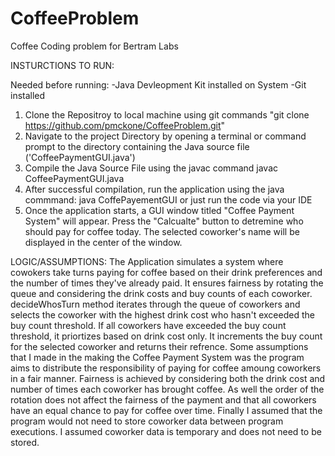 # CoffeeProblem
Coffee Coding problem for Bertram Labs



INSTURCTIONS TO RUN:

Needed before running:
-Java Devleopment Kit installed on System
-Git installed

1. Clone the Repositroy to local machine using git commands "git clone https://github.com/pmckone/CoffeeProblem.git"
2. Navigate to the project Directory by opening a terminal or command prompt to the directory containing the Java source file ('CoffeePaymentGUI.java')
3. Compile the Java Source File using the javac command javac CoffeePaymentGUI.java
4. After successful compilation, run the application using the java commmand: java CoffePayementGUI or just run the code via your IDE
5. Once the application starts, a GUI window titled "Coffee Payment System" will appear. Press the "Calcualte" button to detremine who should pay for coffee today. The selected coworker's name will be displayed in the center of the window.

LOGIC/ASSUMPTIONS:
The Application simulates a system where cowokers take turns paying for coffee based on their drink preferences and the number of times they've already paid. It ensures fairness by rotating the queue and considering the drink costs and buy counts of each coworker. decideWhosTurn method iterates through the queue of coworkers and selects the coworker with the highest drink cost who hasn't exceeded the buy count threshold. If all coworkers have exceeded the buy count threshold, it priortizes based on drink cost only. It increments the buy count for the selected coworker and returns their refrence. Some assumptions that I made in the making the Coffee Payment System was the program aims to distribute the responsibility of paying for coffee amoung coworkers in a fair manner. Fairness is achieved by considering both the drink cost and number of times each coworker has brought coffee. As well the order of the rotation does not affect the fairness of the payment and that all coworkers have an equal chance to pay for coffee over time. Finally I assumed that the program would not need to store coworker data between program executions. I assumed coworker data is temporary and does not need to be stored.


